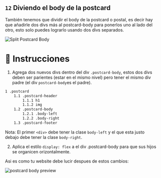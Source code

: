 ## `12` Diviendo el body de la postcard

También tenemos que dividir el body de la postcard o postal, es decir hay que añadirle dos divs más al postcard-body para ponerlos uno al lado del otro, esto solo puedes lograrlo usando dos divs separados.

![Split Postcard Body](../assets/12-split-postcard-body.gif?raw=true)

# 📝 Instrucciones

1. Agrega dos nuevos divs dentro del div `.postcard-body`, estos dos divs deben ser parientes (estar en el mismo nivel) pero tener el mismo div padre (el div `postcard-body`es el padre).

```txt
1 .postcard
    1.1 .postcard-header
        1.1.1 h1
        1.1.2 img
    1.2 .postcard-body
        1.2.1 .body-left
        1.2.2 .body-right
    1.3 .postcard-footer
```

Nota: El primer `<div>` debe tener la clase `body-left` y el que esta justo debajo debe tener la clase `body-right`.

2. Aplica el estilo `display: flex` a el div .postcard-body para que sus hijos se organicen orizontalmente.

Asi es como tu website debe lucir despues de estos cambios:

![postcard body preview](https://github.com/breatheco-de/exercise-postcard/blob/learnpack/.learn/assets/VZS6rNiYfC.gif?raw=true)